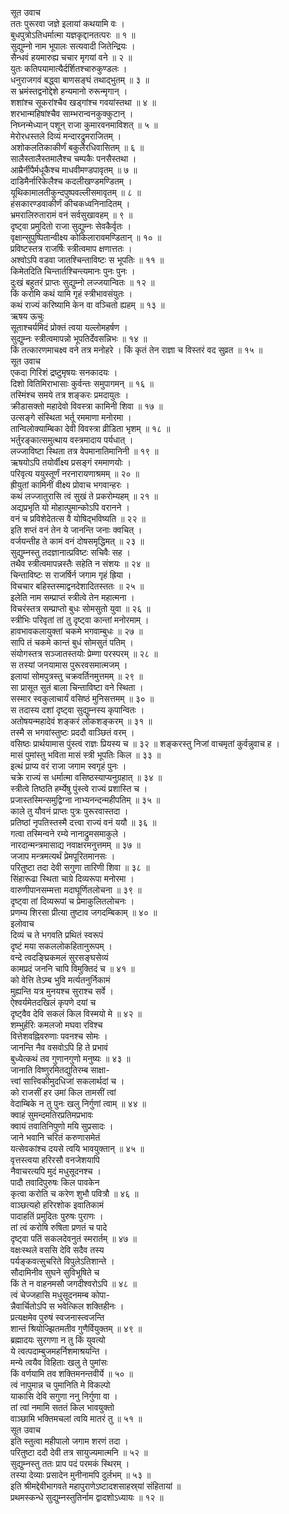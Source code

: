 सूत उवाच  
ततः पुरूरवा जज्ञे इलायां कथयामि वः ।  
बुधपुत्रोऽतिधर्मात्मा यज्ञकृद्दानतत्परः ॥ १ ॥  
सुद्युम्नो नाम भूपालः सत्यवादी जितेन्द्रियः ।  
सैन्धवं हयमारुह्य चचार मृगयां वने ॥ २ ॥  
युतः कतिपयामात्यैर्दर्शितश्चारुकुण्डलः ।  
धनुराजगवं बद्ध्वा बाणसङ्घं तथाद्‌भुतम् ॥ ३ ॥  
स भ्रमंस्तद्वनोद्देशे हन्यमानो रुरून्मृगान् ।  
शशांश्च सूकरांश्चैव खड्गांश्च गवयांस्तथा ॥ ४ ॥  
शरभान्महिषांश्चैव साम्भरान्वनकुक्कुटान् ।  
निघ्नन्मेध्यान् पशून् राजा कुमारवनमाविशत् ॥ ५ ॥  
मेरोरधस्तले दिव्यं मन्दारद्रुमराजितम् ।  
अशोकलतिकाकीर्णं बकुलैरधिवासितम् ॥ ६ ॥  
सालैस्तालैस्तमालैश्च चम्पकैः पनसैस्तथा ।  
आम्रैर्नीपैर्मधूकैश्च माधवीमण्डपावृतम् ॥ ७ ॥  
दाडिमैर्नारिकेलैश्च कदलीखण्डमण्डितम् ।  
यूथिकामालतीकुन्दपुष्पवल्लीसमावृतम् ॥ ८ ॥  
हंसकारण्डवाकीर्णं कीचकध्वनिनादितम् ।  
भ्रमरालिरुतारामं वनं सर्वसुखावहम् ॥ ९ ॥  
दृष्ट्वा प्रमुदितो राजा सुद्युम्नः सेवकैर्वृतः ।  
वृक्षान्सुपुष्पितान्वीक्ष्य कोकिलारावमण्डितान् ॥ १० ॥  
प्रविष्टस्तत्र राजर्षिः स्त्रीत्वमाप क्षणात्ततः ।  
अश्वोऽपि वडवा जातश्चिन्ताविष्टः स भूपतिः ॥ ११ ॥  
किमेतदिति चिन्तार्तश्चिन्त्यमानः पुनः पुनः ।  
दुःखं बहुतरं प्राप्तः सुद्युम्नो लज्जयान्वितः ॥ १२ ॥  
किं करोमि कथं यामि गृहं स्त्रीभावसंयुतः ।  
कथं राज्यं करिष्यामि केन वा वञ्चितो ह्यहम् ॥ १३ ॥  
ऋषय ऊचुः  
सूताश्चर्यमिदं प्रोक्तं त्वया यल्लोमहर्षण ।  
सुद्युम्नः स्त्रीत्वमापन्नो भूपतिर्देवसन्निभः ॥ १४ ॥  
किं तत्कारणमाचक्ष्व वने तत्र मनोहरे । किं कृतं तेन राज्ञा च विस्तरं वद सुव्रत ॥ १५ ॥  
सूत उवाच  
एकदा गिरिशं द्रष्टुमृषयः सनकादयः ।  
दिशो वितिमिराभासाः कुर्वन्तः समुपागमन् ॥ १६ ॥  
तस्मिंश्च समये तत्र शङ्करः प्रमदायुतः ।  
क्रीडासक्तो महादेवो विवस्त्रा कामिनी शिवा ॥ १७ ॥  
उत्सङ्गे संस्थिता भर्तू रममाणा मनोरमा ।  
तान्विलोक्याम्बिका देवी विवस्त्रा व्रीडिता भृशम् ॥ १८ ॥  
भर्तुरङ्कात्समुत्थाय वस्त्रमादाय पर्यधात् ।  
लज्जाविष्टा स्थिता तत्र वेपमानातिमानिनी ॥ १९ ॥  
ऋषयोऽपि तयोर्वीक्ष्य प्रसङ्गं रममाणयोः ।  
परिवृत्य ययुस्तूर्णं नरनारायणाश्रमम् ॥ २० ॥  
ह्रीयुतां कामिनीं वीक्ष्य प्रोवाच भगवान्हरः ।  
कथं लज्जातुरासि त्वं सुखं ते प्रकरोम्यहम् ॥ २१ ॥  
अद्यप्रभृति यो मोहात्पुमान्कोऽपि वरानने ।  
वनं च प्रविशेदेतत्स वै योषिद्‌भविष्यति ॥ २२ ॥  
इति शप्तं वनं तेन ये जानन्ति जनाः क्वचित् ।  
वर्जयन्तीह ते कामं वनं दोषसमृद्धिमत् ॥ २३ ॥  
सुद्युम्नस्तु तदज्ञानात्प्रविष्टः सचिवैः सह ।  
तथैव स्त्रीत्वमापन्नस्तैः सहेति न संशयः ॥ २४ ॥  
चिन्ताविष्टः स राजर्षिर्न जगाम गृहं ह्रिया ।  
विचचार बहिस्तस्माद्वनदेशादितस्ततः ॥ २५ ॥  
इलेति नाम सम्प्राप्तं स्त्रीत्वे तेन महात्मना ।  
विचरंस्तत्र सम्प्राप्तो बुधः सोमसुतो युवा ॥ २६ ॥  
स्त्रीभिः परिवृतां तां तु दृष्ट्वा कान्तां मनोरमाम् ।  
हावभावकलायुक्तां चकमे भगवाम्बुधः ॥ २७ ॥  
सापि तं चकमे कान्तं बुधं सोमसुतं पतिम् ।  
संयोगस्तत्र सञ्जातस्तयोः प्रेम्णा परस्परम् ॥ २८ ॥  
स तस्यां जनयामास पुरूरवसमात्मजम् ।  
इलायां सोमपुत्रस्तु चक्रवर्तिनमुत्तमम् ॥ २९ ॥  
सा प्रासूत सुतं बाला चिन्ताविष्टा वने स्थिता ।  
सस्मार स्वकुलाचार्यं वसिष्ठं मुनिसत्तमम् ॥ ३० ॥  
स तदास्य दशां दृष्ट्वा सुद्युम्नस्य कृपान्वितः ।  
अतोषयन्महादेवं शङ्करं लोकशङ्करम् ॥ ३१ ॥  
तस्मै स भगवांस्तुष्टः प्रददौ वाञ्छितं वरम् ।  
वसिष्ठः प्रार्थयामास पुंस्त्वं राज्ञः प्रियस्य च ॥ ३२ ॥
शङ्करस्तु निजां वाचमृतां कुर्वन्नुवाच ह ।  
मासं पुमांस्तु भविता मासं स्त्री भूपतिः किल ॥ ३३ ॥  
इत्थं प्राप्य वरं राजा जगाम स्वगृहं पुनः ।  
चक्रे राज्यं स धर्मात्मा वसिष्ठस्याप्यनुग्रहात् ॥ ३४ ॥  
स्त्रीत्वे तिष्ठति हर्म्येषु पुंस्त्वे राज्यं प्रशास्ति च ।  
प्रजास्तस्मिन्समुद्विग्ना नाभ्यनन्दन्महीपतिम् ॥ ३५ ॥  
काले तु यौवनं प्राप्तः पुत्रः पुरूरवास्तदा ।  
प्रतिष्ठां नृपतिस्तस्मै दत्त्वा राज्यं वनं ययौ ॥ ३६ ॥  
गत्वा तस्मिन्वने रम्ये नानाद्रुमसमाकुले ।  
नारदान्मन्त्रमासाद्य नवाक्षरमनुत्तमम् ॥ ३७ ॥  
जजाप मन्त्रमत्यर्थं प्रेमपूरितमानसः ।  
परितुष्टा तदा देवी सगुणा तारिणी शिवा ॥ ३८ ॥  
सिंहारूढा स्थिता चाग्रे दिव्यरूपा मनोरमा ।  
वारुणीपानसम्मत्ता मदाघूर्णितलोचना ॥ ३९ ॥  
दृष्ट्वा तां दिव्यरूपां च प्रेमाकुलितलोचनः ।  
प्रणम्य शिरसा प्रीत्या तुष्टाव जगदम्बिकाम् ॥ ४० ॥  
इलोवाच  
दिव्यं च ते भगवति प्रथितं स्वरूपं  
     दृष्टं मया सकललोकहितानुरूपम् ।  
वन्दे त्वदङ्घ्रिकमलं सुरसङ्घसेव्यं  
     कामप्रदं जननि चापि विमुक्तिदं च ॥ ४१ ॥  
को वेत्ति तेऽम्ब भुवि मर्त्यतनुर्निकामं  
     मुह्यन्ति यत्र मुनयश्च सुराश्च सर्वे ।  
ऐश्वर्यमेतदखिलं कृपणे दयां च  
     दृष्ट्वैव देवि सकलं किल विस्मयो मे ॥ ४२ ॥  
शम्भुर्हरिः कमलजो मघवा रविश्च  
     वित्तेशवह्निवरुणाः पवनश्च सोमः ।  
जानन्ति नैव वसवोऽपि हि ते प्रभावं  
     बुध्येत्कथं तव गुणानगुणो मनुष्यः ॥ ४३ ॥  
जानाति विष्णुरमितद्युतिरम्ब साक्षा-  
     त्त्वां सात्त्विकीमुदधिजां सकलार्थदां च ।  
को राजसीं हर उमां किल तामसीं त्वां  
     वेदाम्बिके न तु पुनः खलु निर्गुणां त्वाम् ॥ ४४ ॥  
क्वाहं सुमन्दमतिरप्रतिमप्रभावः  
     क्वायं तवातिनिपुणो मयि सुप्रसादः ।  
जाने भवानि चरितं करुणासमेतं  
     यत्सेवकांश्च दयसे त्वयि भावयुक्तान् ॥ ४५ ॥  
वृत्तस्त्वया हरिरसौ वनजेशयापि  
     नैवाचरत्यपि मुदं मधुसूदनश्च ।  
पादौ तवादिपुरुषः किल पावकेन  
     कृत्वा करोति च करेण शुभौ पवित्रौ ॥ ४६ ॥  
वाञ्छत्यहो हरिरशोक इवातिकामं  
     पादाहतिं प्रमुदितः पुरुषः पुराणः ।  
तां त्वं करोषि रुषिता प्रणतं च पादे  
     दृष्ट्वा पतिं सकलदेवनुतं स्मरार्तम् ॥ ४७ ॥  
वक्षःस्थले वससि देवि सदैव तस्य  
     पर्यङ्कवत्सुचरिते विपुलेऽतिशान्ते ।  
सौदामिनीव सुघने सुविभूषिते च  
     किं ते न वाहनमसौ जगदीश्वरोऽपि ॥ ४८ ॥  
त्वं चेज्जहासि मधुसूदनमम्ब कोपा-  
     न्नैवार्चितोऽपि स भवेत्किल शक्तिहीनः ।  
प्रत्यक्षमेव पुरुषं स्वजनास्त्वजन्ति  
     शान्तं श्रियोज्झितमतीव गुणैर्वियुक्तम् ॥ ४९ ॥  
ब्रह्मादयः सुरगणा न तु किं युवत्यो  
     ये त्वत्पदाम्बुजमहर्निशमाश्रयन्ति ।  
मन्ये त्वयैव विहिताः खलु ते पुमांसः  
     किं वर्णयामि तव शक्तिमनन्तवीर्ये ॥ ५० ॥  
त्वं नापुमान्न च पुमानिति मे विकल्पो  
     याकासि देवि सगुणा ननु निर्गुणा वा ।  
तां त्वां नमामि सततं किल भावयुक्तो  
     वाञ्छामि भक्तिमचलां त्वयि मातरं तु ॥ ५१ ॥  
सूत उवाच  
इति स्तुत्वा महीपालो जगाम शरणं तदा ।  
परितुष्टा ददौ देवी तत्र सायुज्यमात्मनि ॥ ५२ ॥  
सुद्युम्नस्तु ततः प्राप पदं परमकं स्थिरम् ।  
तस्या देव्याः प्रसादेन मुनीनामपि दुर्लभम् ॥ ५३ ॥  
इति श्रीमद्देवीभागवते महापुराणेऽष्टादशसाहस्र्यां संहितायां ॥  
प्रथमस्कन्धे सुद्युम्नस्तुतिर्नाम द्वादशोऽध्यायः ॥ १२ ॥

